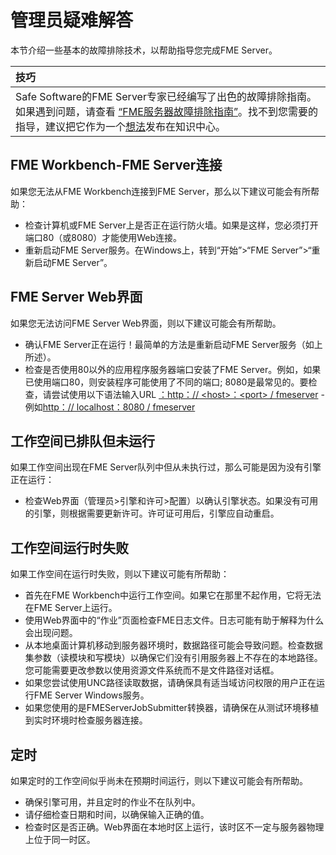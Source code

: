 # 管理员疑难解答

本节介绍一些基本的故障排除技术，以帮助指导您完成FME Server。

|  技巧 |
| :--- |
|  Safe Software的FME Server专家已经编写了出色的故障排除指南。如果遇到问题，请查看 [“FME服务器故障排除指南”](https://knowledge.safe.com/articles/540/fme-server-troubleshooting-guide.html)。找不到您需要的指导，建议把它作为一个[想法](https://knowledge.safe.com/content/idea/list.html)发布在知识中心。 |

## FME Workbench-FME Server连接

如果您无法从FME Workbench连接到FME Server，那么以下建议可能会有所帮助：

* 检查计算机或FME Server上是否正在运行防火墙。如果是这样，您必须打开端口80（或8080）才能使用Web连接。
* 重新启动FME Server服务。在Windows上，转到“开始”&gt;“FME Server”&gt;“重新启动FME Server”。

## FME Server Web界面

如果您无法访问FME Server Web界面，则以下建议可能会有所帮助。

* 确认FME Server正在运行！最简单的方法是重新启动FME Server服务（如上所述）。
* 检查是否使用80以外的应用程序服务器端口安装了FME Server。例如，如果已使用端口80，则安装程序可能使用了不同的端口; 8080是最常见的。要检查，请尝试使用以下语法输入URL [：http：// &lt;host&gt;：&lt;port&gt; / fmeserver](http://%3Chost%3E:%3Cport%3E/fmeserver) - 例如[http：// localhost：8080 / fmeserver](http://localhost:8080/fmeserver)

## 工作空间已排队但未运行

如果工作空间出现在FME Server队列中但从未执行过，那么可能是因为没有引擎正在运行：

* 检查Web界面（管理员&gt;引擎和许可&gt;配置）以确认引擎状态。如果没有可用的引擎，则根据需要更新许可。许可证可用后，引擎应自动重启。

## 工作空间运行时失败

如果工作空间在运行时失败，则以下建议可能有所帮助：

* 首先在FME Workbench中运行工作空间。如果它在那里不起作用，它将无法在FME Server上运行。
* 使用Web界面中的“作业”页面检查FME日志文件。日志可能有助于解释为什么会出现问题。
* 从本地桌面计算机移动到服务器环境时，数据路径可能会导致问题。检查数据集参数（读模块和写模块）以确保它们没有引用服务器上不存在的本地路径。您可能需要更改参数以使用资源文件系统而不是文件路径对话框。
* 如果您尝试使用UNC路径读取数据，请确保具有适当域访问权限的用户正在运行FME Server Windows服务。
* 如果您使用的是FMEServerJobSubmitter转换器，请确保在从测试环境移植到实时环境时检查服务器连接。

## 定时

如果定时的工作空间似乎尚未在预期时间运行，则以下建议可能会有所帮助。

* 确保引擎可用，并且定时的作业不在队列中。
* 请仔细检查日期和时间，以确保输入正确的值。
* 检查时区是否正确。Web界面在本地时区上运行，该时区不一定与服务器物理上位于同一时区。


